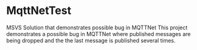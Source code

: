 # MqttNetTest
MSVS Solution that demonstrates possible bug in MQTTNet
This project demonstrates a possible bug in MQTTNet where published messages are being dropped and the the last message is published several times.
